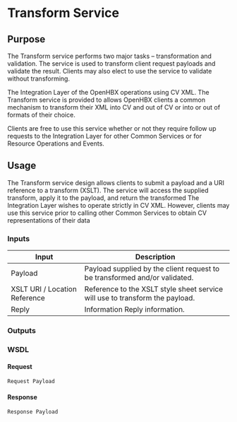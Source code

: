# Transform Service

## Purpose
The Transform service performs two major tasks – transformation and validation.  The service is used to transform client request payloads and validate the result.  Clients may also elect to use the service to validate without transforming.

The Integration Layer of the OpenHBX operations using CV XML.  The Transform service is provided to allows OpenHBX clients a common mechanism to transform their XML into CV and out of CV or into or out of formats of their choice.

Clients are free to use this service whether or not they require follow up requests to the Integration Layer for other Common Services or for Resource Operations and Events.

## Usage
The Transform service design allows clients to submit a payload and a URI reference to a transform  (XSLT).  The service will access the supplied transform, apply it to the payload, and return the transformed The Integration Layer wishes to operate strictly in CV XML.  However, clients may use this service prior to calling other Common Services to obtain CV representations of their data

### Inputs

| Input	 | Description |
| ------ | ----------- |
| Payload	| Payload supplied by the client request to be transformed and/or validated. |
| XSLT URI / Location Reference	| Reference to the XSLT style sheet service will use to transform the payload. |
| Reply | Information	Reply information. |
	
### Outputs

### WSDL

#### Request

	Request Payload

#### Response

	Response Payload
